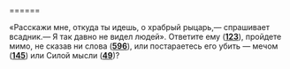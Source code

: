 ======

«Расскажи мне, откуда ты идешь, о храбрый рыцарь,— спрашивает всадник.— Я так давно не видел людей». Ответите ему ([**123**](#n_123)), пройдете мимо, не сказав ни слова ([**596**](#n_596)), или постараетесь его убить — мечом ([**145**](#n_145)) или Силой мысли ([**49**](#n_49))?

